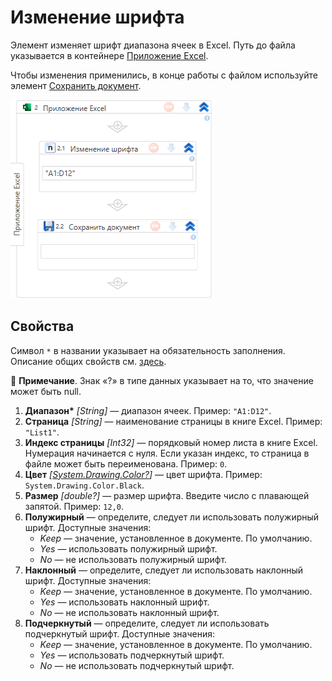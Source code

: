 # Изменение шрифта

Элемент изменяет шрифт диапазона ячеек в Excel. Путь до файла указывается в контейнере [Приложение Excel](https://docs.primo-rpa.ru/primo-rpa/g_elements/el_basic/els_excel/el_excel_app). 

Чтобы изменения применились, в конце работы c файлом используйте элемент [Сохранить документ](https://docs.primo-rpa.ru/primo-rpa/g_elements/el_basic/els_excel/el_excel_save).

![](<../../../.gitbook/assets1/windows_items/ExcelWFSetFont.png>)


## Свойства

Символ `*` в названии указывает на обязательность заполнения. Описание общих свойств см. [здесь](https://docs.primo-rpa.ru/primo-rpa/primo-studio/process/elements#svoistva-elementa).

:small_blue_diamond: **Примечание**. Знак «?» в типе данных указывает на то, что значение может быть null.

1. **Диапазон\*** *[String]* — диапазон ячеек. Пример: `"A1:D12"`.
1. **Страница** *[String]* — наименование страницы в книге Excel. Пример: `"List1"`.
1. **Индекс страницы** *[Int32]* — порядковый номер листа в книге Excel. Нумерация начинается с нуля. Если указан индекс, то страница в файле может быть переименована. Пример: `0`.
1. **Цвет** *[[System.Drawing.Color?](https://learn.microsoft.com/ru-ru/dotnet/api/system.drawing.color?view=net-5.0)]* — цвет шрифта. Пример: `System.Drawing.Color.Black`.
1. **Размер** *[double?]* — размер шрифта. Введите число с плавающей запятой. Пример: `12,0`.
1. **Полужирный** — определите, следует ли использовать полужирный шрифт. Доступные значения:
   * *Keep* — значение, установленное в документе. По умолчанию.
   * *Yes* — использовать полужирный шрифт.
   * *No* — не использовать полужирный шрифт.
1. **Наклонный** — определите, следует ли использовать наклонный шрифт. Доступные значения:
   * *Keep* — значение, установленное в документе. По умолчанию.
   * *Yes* — использовать наклонный шрифт.
   * *No* — не использовать наклонный шрифт.
1. **Подчеркнутый** — определите, следует ли использовать подчеркнутый шрифт. Доступные значения:
   * *Keep* — значение, установленное в документе. По умолчанию.
   * *Yes* — использовать подчеркнутый шрифт.
   * *No* — не использовать подчеркнутый шрифт.
